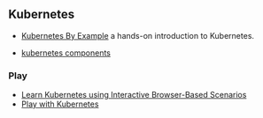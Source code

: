 ## Kubernetes

- [Kubernetes By Example](http://kubernetesbyexample.com/) a hands-on introduction to Kubernetes.

- [kubernetes components](./kubernetes-components.jpg)

### Play
- [Learn Kubernetes using Interactive Browser-Based Scenarios](https://www.katacoda.com/courses/kubernetes)
- [Play with Kubernetes](https://labs.play-with-k8s.com)
